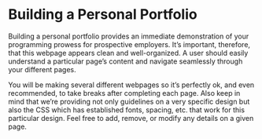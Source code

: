 # Building a Personal Portfolio

Building a personal portfolio provides an immediate demonstration of your programming prowess for prospective employers. It’s important, therefore, that this webpage appears clean and well-organized. A user should easily understand a particular page’s content and navigate seamlessly through your different pages.

You will be making several different webpages so it’s perfectly ok, and even recommended, to take breaks after completing each page. Also keep in mind that we’re providing not only guidelines on a very specific design but also the CSS which has established fonts, spacing, etc. that work for this particular design. Feel free to add, remove, or modify any details on a given page.
